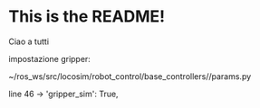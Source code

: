 # This is the README!

Ciao a tutti

impostazione gripper:

~/ros_ws/src/locosim/robot_control/base_controllers//params.py

line 46 -> 'gripper_sim': True,  